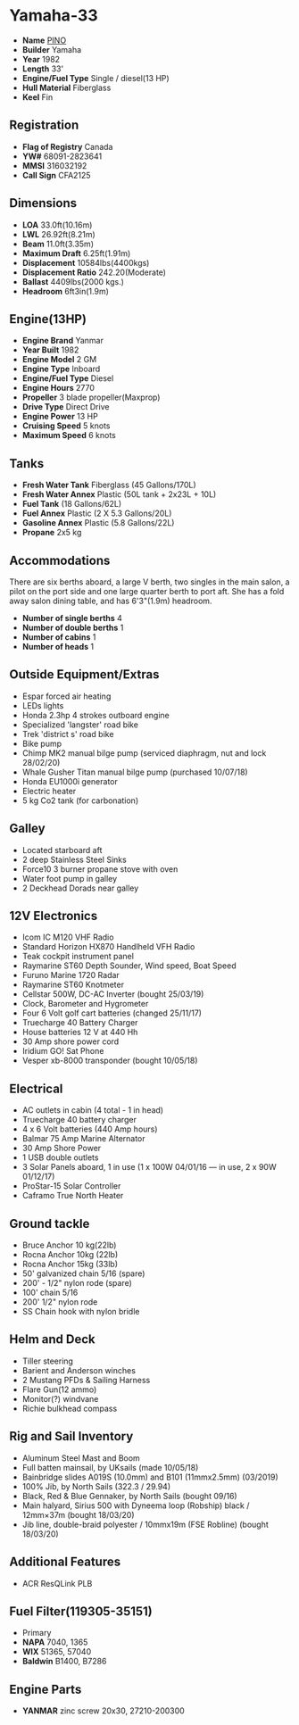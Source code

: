 # Yamaha-33

* **Name** [PINO](https://github.com/hundredrabbits/Pino/blob/master/CEREMONY.md)
* **Builder** Yamaha
* **Year** 1982
* **Length** 33'
* **Engine/Fuel Type** Single / diesel(13 HP)
* **Hull Material** Fiberglass
* **Keel** Fin

## Registration
* **Flag of Registry** Canada
* **YW#** 68091-2823641
* **MMSI** 316032192
* **Call Sign** CFA2125

## Dimensions
* **LOA** 33.0ft(10.16m)
* **LWL** 26.92ft(8.21m)
* **Beam** 11.0ft(3.35m)
* **Maximum Draft** 6.25ft(1.91m)
* **Displacement** 10584lbs(4400kgs)
* **Displacement Ratio** 242.20(Moderate)
* **Ballast** 4409lbs(2000 kgs.)
* **Headroom** 6ft3in(1.9m)

## Engine(13HP)
* **Engine Brand** Yanmar
* **Year Built** 1982
* **Engine Model** 2 GM
* **Engine Type** Inboard
* **Engine/Fuel Type** Diesel
* **Engine Hours** 2770
* **Propeller** 3 blade propeller(Maxprop)
* **Drive Type** Direct Drive
* **Engine Power** 13 HP
* **Cruising Speed** 5 knots
* **Maximum Speed** 6 knots

## Tanks
* **Fresh Water Tank** Fiberglass (45 Gallons/170L)
* **Fresh Water Annex** Plastic (50L tank + 2x23L + 10L)
* **Fuel Tank** (18 Gallons/62L)
* **Fuel Annex** Plastic (2 X 5.3 Gallons/20L)
* **Gasoline Annex** Plastic (5.8 Gallons/22L)
* **Propane** 2x5 kg

## Accommodations
There are six berths aboard, a large V berth, two singles in the main salon, a pilot on the port side and one large quarter berth to port aft. She has a fold away salon dining table, and has 6'3"(1.9m) headroom.
* **Number of single berths** 4
* **Number of double berths** 1
* **Number of cabins** 1
* **Number of heads** 1

## Outside Equipment/Extras
* Espar forced air heating
* LEDs lights
* Honda 2.3hp 4 strokes outboard engine
* Specialized 'langster' road bike
* Trek 'district s' road bike
* Bike pump
* Chimp MK2 manual bilge pump (serviced diaphragm, nut and lock 28/02/20)
* Whale Gusher Titan manual bilge pump (purchased 10/07/18)
* Honda EU1000i generator
* Electric heater
* 5 kg Co2 tank (for carbonation)

## Galley
* Located starboard aft
* 2 deep Stainless Steel Sinks
* Force10 3 burner propane stove with oven
* Water foot pump in galley
* 2 Deckhead Dorads near galley

## 12V Electronics
* Icom IC M120 VHF Radio
* Standard Horizon HX870 Handlheld VFH Radio
* Teak cockpit instrument panel
* Raymarine ST60 Depth Sounder, Wind speed, Boat Speed
* Furuno Marine 1720 Radar
* Raymarine ST60 Knotmeter
* Cellstar 500W, DC-AC Inverter (bought 25/03/19)
* Clock, Barometer and Hygrometer
* Four 6 Volt golf cart batteries (changed 25/11/17)
* Truecharge 40 Battery Charger
* House batteries 12 V at 440 Hh
* 30 Amp shore power cord
* Iridium GO! Sat Phone
* Vesper xb-8000 transponder (bought 10/05/18)

## Electrical
* AC outlets in cabin (4 total - 1 in head)
* Truecharge 40 battery charger
* 4 x 6 Volt batteries (440 Amp hours)
* Balmar 75 Amp Marine Alternator
* 30 Amp Shore Power
* 1 USB double outlets
* 3 Solar Panels aboard, 1 in use (1 x 100W 04/01/16 — in use, 2 x 90W 01/12/17) 
* ProStar-15 Solar Controller
* Caframo True North Heater

## Ground tackle
* Bruce Anchor 10 kg(22lb)
* Rocna Anchor 10kg (22lb)
* Rocna Anchor 15kg (33lb)
* 50' galvanized chain 5/16 (spare)
* 200' - 1/2" nylon rode (spare)
* 100' chain 5/16 
* 200' 1/2" nylon rode
* SS Chain hook with nylon bridle

## Helm and Deck
* Tiller steering
* Barient and Anderson winches
* 2 Mustang PFDs & Sailing Harness
* Flare Gun(12 ammo)
* Monitor(?) windvane
* Richie bulkhead compass

## Rig and Sail Inventory
* Aluminum Steel Mast and Boom
* Full batten mainsail, by UKsails (made 10/05/18)
* Bainbridge slides A019S (10.0mm) and B101 (11mmx2.5mm) (03/2019)
* 100% Jib, by North Sails (322.3 / 29.94)
* Black, Red & Blue Gennaker, by North Sails (bought 09/16)
* Main halyard, Sirius 500 with Dyneema loop (Robship) black / 12mm×37m (bought 18/03/20)
* Jib line, double-braid polyester / 10mmx19m (FSE Robline) (bought 18/03/20)

## Additional Features
* ACR ResQLink PLB

## Fuel Filter(119305-35151)
* Primary
* **NAPA** 7040, 1365
* **WIX** 51365, 57040
* **Baldwin** B1400, B7286

## Engine Parts
* **YANMAR** zinc screw 20x30, 27210-200300
